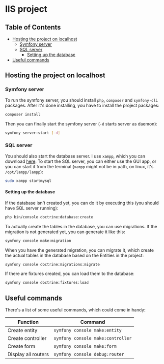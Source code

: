 # IIS project

## Table of Contents
- [Hosting the project on localhost](#hosting-the-project-on-localhost)
    - [Symfony server](#symfony-server)
    - [SQL server](#sql-server)
        - [Setting up the database](#setting-up-the-database)
- [Useful commands](#useful-commands)

## Hosting the project on localhost

### Symfony server

To run the symfony server, you should install `php`, `composer` and
`symfony-cli` packages. After it's done installing, you have to install the
project packages:
```bash
composer install
```

Then you can finally start the symfony server (`-d` starts server as daemon):
```bash
symfony server:start [-d]
```

### SQL server

You should also start the database server. I use `xampp`, which you can
download [here](https://www.apachefriends.org/download.html). To start the
SQL server, you can either use the GUI app, or you can start it from the
terminal (`xampp` might not be in path, on linux, it's `/opt/lampp/lampp`):
```bash
sudo xampp startmysql
```

#### Setting up the database

If the database isn't created yet, you can do it by executing this (you should
have SQL server running):
```bash
php bin/console doctrine:database:create
```

To actually create the tables in the database, you can use migrations. If the
migration is not generated yet, you can generate it like this:
```bash
symfony console make:migration
```

When you have the generated migration, you can migrate it, which create the
actual tables in the database based on the Entities in the project:
```bash
symfony console doctrine:migrations:migrate
```

If there are fixtures created, you can load them to the database:
```bash
symfony console doctrine:fixtures:load
```

## Useful commands

There's a list of some useful commands, which could come in handy:

| Function            | Command                           |
|---------------------|-----------------------------------|
| Create entity       | `symfony console make:entity`     |
| Create controller   | `symfony console make:controller` |
| Create form         | `symfony console make:form`       |
| Display all routers | `symfony console debug:router`    |
